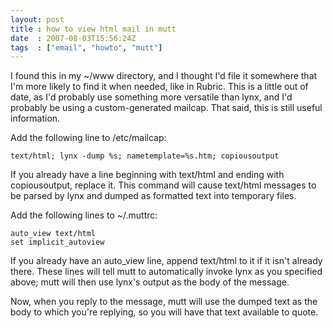 ```yaml
---
layout: post
title : how to view html mail in mutt
date  : 2007-08-03T15:56:24Z
tags  : ["email", "howto", "mutt"]
---
```

I found this in my ~/www directory, and I thought I'd file it somewhere that I'm more likely to find it when needed, like in Rubric.  This is a little out of date, as I'd probably use something more versatile than lynx, and I'd probably be using a custom-generated mailcap.  That said, this is still useful information.

Add the following line to /etc/mailcap:

    text/html; lynx -dump %s; nametemplate=%s.htm; copiousoutput

If you already have a line beginning with text/html and ending with copiousoutput, replace it.  This command will cause text/html messages to be parsed by lynx and dumped as formatted text into temporary files.  

Add the following lines to ~/.muttrc:

    auto_view text/html
    set implicit_autoview

If you already have an auto_view line, append text/html to it if it isn't already there.  These lines will tell mutt to automatically invoke lynx as you specified above; mutt will then use lynx's output as the body of the message.

Now, when you reply to the message, mutt will use the dumped text as the body to which you're replying, so you will have that text available to quote.

